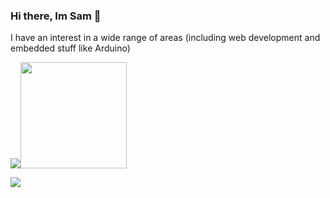 ### Hi there, Im Sam 👋

I have an interest in a wide range of areas (including web development and embedded stuff like Arduino)

<p><img src="https://github-readme-stats.vercel.app/api?username=samster395&show_icons=true&theme=prussian&include_all_commits=true&hide=issues&count_private=true?"><img src="https://github-readme-stats.vercel.app/api/top-langs/?username=samster395&layout=compact&theme=prussian&hide=css,starlark?" height="170"><p>

<!--<p><img src="https://streak-stats.demolab.com?user=samster395&theme=transparent&mode=weekly"><p>-->

[![](https://visitcount.itsvg.in/api?id=samster395&label=Profile%20Views&color=12&icon=0&pretty=true)](https://visitcount.itsvg.in)

<!--
**ToXIc-Dev/ToXIc-Dev** is a ✨ _special_ ✨ repository because its `README.md` (this file) appears on your GitHub profile.

Here are some ideas to get you started:

- 🔭 I’m currently working on ...
- 🌱 I’m currently learning ...
- 👯 I’m looking to collaborate on ...
- 🤔 I’m looking for help with ...
- 💬 Ask me about ...
- 📫 How to reach me: ...
- 😄 Pronouns: ...
- ⚡ Fun fact: ...
-->
